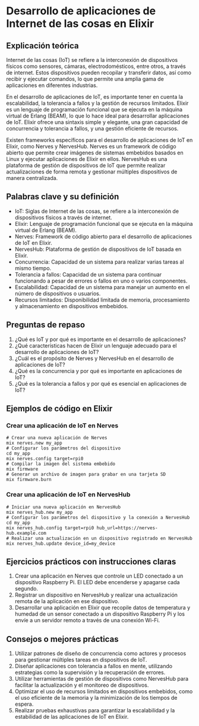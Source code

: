 
# Desarrollo de aplicaciones de Internet de las cosas en Elixir

## Explicación teórica

Internet de las cosas (IoT) se refiere a la interconexión de dispositivos físicos como sensores, cámaras, electrodomésticos, entre otros, a través de internet. Estos dispositivos pueden recopilar y transferir datos, así como recibir y ejecutar comandos, lo que permite una amplia gama de aplicaciones en diferentes industrias.

En el desarrollo de aplicaciones de IoT, es importante tener en cuenta la escalabilidad, la tolerancia a fallos y la gestión de recursos limitados. Elixir es un lenguaje de programación funcional que se ejecuta en la máquina virtual de Erlang (BEAM), lo que lo hace ideal para desarrollar aplicaciones de IoT. Elixir ofrece una sintaxis simple y elegante, una gran capacidad de concurrencia y tolerancia a fallos, y una gestión eficiente de recursos.

Existen frameworks específicos para el desarrollo de aplicaciones de IoT en Elixir, como Nerves y NervesHub. Nerves es un framework de código abierto que permite crear imágenes de sistemas embebidos basados en Linux y ejecutar aplicaciones de Elixir en ellos. NervesHub es una plataforma de gestión de dispositivos de IoT que permite realizar actualizaciones de forma remota y gestionar múltiples dispositivos de manera centralizada.

## Palabras clave y su definición

- IoT: Siglas de Internet de las cosas, se refiere a la interconexión de dispositivos físicos a través de internet.
- Elixir: Lenguaje de programación funcional que se ejecuta en la máquina virtual de Erlang (BEAM).
- Nerves: Framework de código abierto para el desarrollo de aplicaciones de IoT en Elixir.
- NervesHub: Plataforma de gestión de dispositivos de IoT basada en Elixir.
- Concurrencia: Capacidad de un sistema para realizar varias tareas al mismo tiempo.
- Tolerancia a fallos: Capacidad de un sistema para continuar funcionando a pesar de errores o fallos en uno o varios componentes.
- Escalabilidad: Capacidad de un sistema para manejar un aumento en el número de dispositivos o usuarios.
- Recursos limitados: Disponibilidad limitada de memoria, procesamiento y almacenamiento en dispositivos embebidos.

## Preguntas de repaso

1. ¿Qué es IoT y por qué es importante en el desarrollo de aplicaciones?
2. ¿Qué características hacen de Elixir un lenguaje adecuado para el desarrollo de aplicaciones de IoT?
3. ¿Cuál es el propósito de Nerves y NervesHub en el desarrollo de aplicaciones de IoT?
4. ¿Qué es la concurrencia y por qué es importante en aplicaciones de IoT?
5. ¿Qué es la tolerancia a fallos y por qué es esencial en aplicaciones de IoT?

## Ejemplos de código en Elixir

### Crear una aplicación de IoT en Nerves

```
# Crear una nueva aplicación de Nerves
mix nerves.new my_app
# Configurar los parámetros del dispositivo
cd my_app
mix nerves.config target=rpi0
# Compilar la imagen del sistema embebido
mix firmware
# Generar un archivo de imagen para grabar en una tarjeta SD
mix firmware.burn
```

### Crear una aplicación de IoT en NervesHub

```
# Iniciar una nueva aplicación en NervesHub
mix nerves_hub.new my_app
# Configurar los parámetros del dispositivo y la conexión a NervesHub
cd my_app
mix nerves_hub.config target=rpi0 hub_url=https://nerves-hub.example.com
# Realizar una actualización en un dispositivo registrado en NervesHub
mix nerves_hub.update device_id=my_device
```

## Ejercicios prácticos con instrucciones claras

1. Crear una aplicación en Nerves que controle un LED conectado a un dispositivo Raspberry Pi. El LED debe encenderse y apagarse cada segundo.
2. Registrar un dispositivo en NervesHub y realizar una actualización remota de la aplicación en ese dispositivo.
3. Desarrollar una aplicación en Elixir que recopile datos de temperatura y humedad de un sensor conectado a un dispositivo Raspberry Pi y los envíe a un servidor remoto a través de una conexión Wi-Fi.

## Consejos o mejores prácticas

1. Utilizar patrones de diseño de concurrencia como actores y procesos para gestionar múltiples tareas en dispositivos de IoT.
2. Diseñar aplicaciones con tolerancia a fallos en mente, utilizando estrategias como la supervisión y la recuperación de errores.
3. Utilizar herramientas de gestión de dispositivos como NervesHub para facilitar la actualización y el monitoreo de dispositivos.
4. Optimizar el uso de recursos limitados en dispositivos embebidos, como el uso eficiente de la memoria y la minimización de los tiempos de espera.
5. Realizar pruebas exhaustivas para garantizar la escalabilidad y la estabilidad de las aplicaciones de IoT en Elixir.